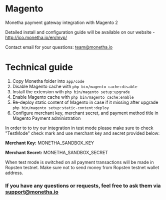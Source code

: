 # Magento

Monetha payment gateway integration with Magento 2

Detailed install and configuration guide will be available on our website - http://ico.monetha.io/en/mvp/

Contact email for your questions: team@monetha.io

# Technical guide
1. Copy Monetha folder into `app/code`
2. Disable Magento cache with `php bin/magento cache:disable`
3. Install the extension with `php bin/magento setup:upgrade`
4. Enable Magento cache with `php bin/magento cache:enable`
5. Re-deploy static content of Magento in case if it missing after upgrade `php bin/magento setup:static-content:deploy`
6. Configure merchant key, merchant secret, and payment method title in Magento Payment administration

In order to to try our integration in test mode please make sure to check "TestMode" check mark and use merchant key and secret provided below:

**Merchant Key:** MONETHA_SANDBOX_KEY

**Merchant Secret:** MONETHA_SANDBOX_SECRET

When test mode is switched on all payment transactions will be made in Ropsten testnet. Make sure not to send money from Ropsten testnet wallet address.

### If you have any questions or requests, feel free to ask them via support@monetha.io